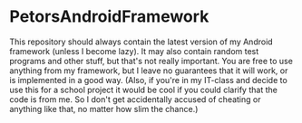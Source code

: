 PetorsAndroidFramework
======================

This repository should always contain the latest version of my Android framework (unless I become lazy). It may also contain random test programs and other stuff, but that's not really important. You are free to use anything from my framework, but I leave no guarantees that it will work, or is implemented in a good way. (Also, if you're in my IT-class and decide to use this for a school project it would be cool if you could clarify that the code is from me. So I don't get accidentally accused of cheating or anything like that, no matter how slim the chance.)